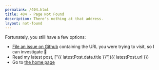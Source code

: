 ```yaml
---
permalink: /404.html
title: 404 - Page Not Found
description: There's nothing at that address.
layout: not-found
---
```

Fortunately, you still have a few options:

* [File an issue on Github](https://github.com/tylermercer/personal-website-eleventy/issues/new/choose) containing the URL you were trying to visit, so I can investigate 🙂
* Read my latest post, ["{{ latestPost.data.title }}"]({{ latestPost.url }})
* Go to [the home page](/)
